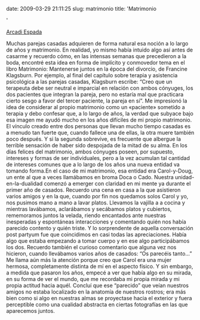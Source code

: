 date: 2009-03-29 21:11:25
slug: matrimonio
title: 'Matrimonio

  '

[Arcadi Espada  
](http://www.arcadiespada.es/2009/03/29/29-de-marzo/)

Muchas parejas casadas adquieren de forma natural esa noción a lo largo de años y matrimonio. En realidad, yo mismo había intuido algo así antes de casarme y recuerdo cómo, en las intensas semanas que precedieron a la boda, encontré esta idea en forma de implícito y conmovedor tema en el libro Matrimonio: Mantenerse juntos en la época del divorcio, de Francine Klagsburn. Por ejemplo, al final del capítulo sobre terapia y asistencia psicológica a las parejas casadas, Klagsburn escribe: “Creo que un terapeuta debe ser neutral e imparcial en relación con ambos cónyuges, los dos pacientes que integran la pareja, pero no estaría mal que practicara cierto sesgo a favor del tercer paciente, la pareja en sí”. Me impresionó la idea de considerar al propio matrimonio como un «paciente» sometido a terapia y debo confesar que, a lo largo de años, la verdad que subyace bajo esa imagen me ayudó mucho en los años difíciles de mi propio matrimonio. El vínculo creado entre dos personas que llevan mucho tiempo casadas es a menudo tan fuerte que, cuando fallece una de ellas, la otra muere también poco después. Y si la segunda sobrevive, es frecuente que albergue la terrible sensación de haber sido despojada de la mitad de su alma. En los días felices del matrimonio, ambos cónyuges poseen, por supuesto, intereses y formas de ser individuales, pero a la vez acumulan tal cantidad de intereses comunes que a lo largo de los años una nueva entidad va tomando forma.En el caso de mi matrimonio, esa entidad era Carol-y-Doug, un ente al que a veces llamábamos en broma Doca o Cado. Nuestra unidad-en-la-dualidad comenzó a emerger con claridad en mi mente ya durante el primer año de casados. Recuerdo una cena en casa a la que asistieron varios amigos y en la que, cuando por fin nos quedamos solos Carol y yo, nos pusimos mano a mano a lavar platos. Llevamos la vajilla a a cocina y mientras lavábamos, aclarábamos y secábamos platos y cubiertos, rememoramos juntos la velada, riendo encantados ante nuestras inesperadas y espontáneas interacciones y comentando quién nos había parecido contento y quién triste. Y lo sorprendente de aquella conversación post partyum fue que coincidimos en casi todas las apreciaciones. Había algo que estaba empezando a tomar cuerpo y en ese algo participábamos los dos. Recuerdo también el curioso comentario que alguna vez nos hicieron, cuando llevábamos varios años de casados: “Os parecéis tanto…” Me llama aún más la atención porque creo que Carol era una mujer hermosa, completamente distinta de mí en el aspecto físico. Y sin embargo, a medida que pasaron los años, empecé a ver que había algo en su mirada, en su forma de ver el mundo, que me recordaba mi propia mirada y mi propia actitud hacia aquél. Concluí que ese “parecido” que veían nuestros amigos no estaba localizado en la anatomía de nuestros rostros; era más bien como si algo en nuestras almas se proyectase hacia el exterior y fuera perceptible como una cualidad abstracta en ciertas fotografías en las que aparecemos juntos.


